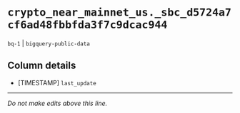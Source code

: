 # `crypto_near_mainnet_us._sbc_d5724a7cf6ad48fbbfda3f7c9dcac944`
`bq-1` | `bigquery-public-data`

## Column details
* [TIMESTAMP] `last_update`

-------------------------------------------------------------------------------
*Do not make edits above this line.*
